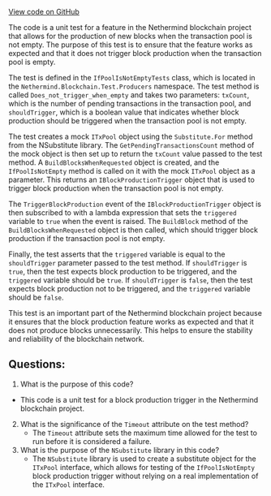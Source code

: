 [View code on GitHub](https://github.com/nethermindeth/nethermind/Nethermind.Blockchain.Test/Producers/IfPoolIsNotEmptyTests.cs)

The code is a unit test for a feature in the Nethermind blockchain project that allows for the production of new blocks when the transaction pool is not empty. The purpose of this test is to ensure that the feature works as expected and that it does not trigger block production when the transaction pool is empty.

The test is defined in the `IfPoolIsNotEmptyTests` class, which is located in the `Nethermind.Blockchain.Test.Producers` namespace. The test method is called `Does_not_trigger_when_empty` and takes two parameters: `txCount`, which is the number of pending transactions in the transaction pool, and `shouldTrigger`, which is a boolean value that indicates whether block production should be triggered when the transaction pool is not empty.

The test creates a mock `ITxPool` object using the `Substitute.For` method from the NSubstitute library. The `GetPendingTransactionsCount` method of the mock object is then set up to return the `txCount` value passed to the test method. A `BuildBlocksWhenRequested` object is created, and the `IfPoolIsNotEmpty` method is called on it with the mock `ITxPool` object as a parameter. This returns an `IBlockProductionTrigger` object that is used to trigger block production when the transaction pool is not empty.

The `TriggerBlockProduction` event of the `IBlockProductionTrigger` object is then subscribed to with a lambda expression that sets the `triggered` variable to `true` when the event is raised. The `BuildBlock` method of the `BuildBlocksWhenRequested` object is then called, which should trigger block production if the transaction pool is not empty.

Finally, the test asserts that the `triggered` variable is equal to the `shouldTrigger` parameter passed to the test method. If `shouldTrigger` is `true`, then the test expects block production to be triggered, and the `triggered` variable should be `true`. If `shouldTrigger` is `false`, then the test expects block production not to be triggered, and the `triggered` variable should be `false`.

This test is an important part of the Nethermind blockchain project because it ensures that the block production feature works as expected and that it does not produce blocks unnecessarily. This helps to ensure the stability and reliability of the blockchain network.
## Questions: 
 1. What is the purpose of this code?
   - This code is a unit test for a block production trigger in the Nethermind blockchain project.
2. What is the significance of the `Timeout` attribute on the test method?
   - The `Timeout` attribute sets the maximum time allowed for the test to run before it is considered a failure.
3. What is the purpose of the `NSubstitute` library in this code?
   - The `NSubstitute` library is used to create a substitute object for the `ITxPool` interface, which allows for testing of the `IfPoolIsNotEmpty` block production trigger without relying on a real implementation of the `ITxPool` interface.